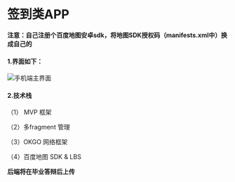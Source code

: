 # 签到类APP

**注意：自己注册个百度地图安卓sdk，将地图SDK授权码（manifests.xml中）换成自己的**

#### 1.界面如下：

![手机端主界面](gif/app2.gif)

#### 2.技术栈

（1） MVP 框架

（2）多fragment 管理

（3）OKGO 网络框架

（4）百度地图 SDK & LBS


**后端将在毕业答辩后上传**

